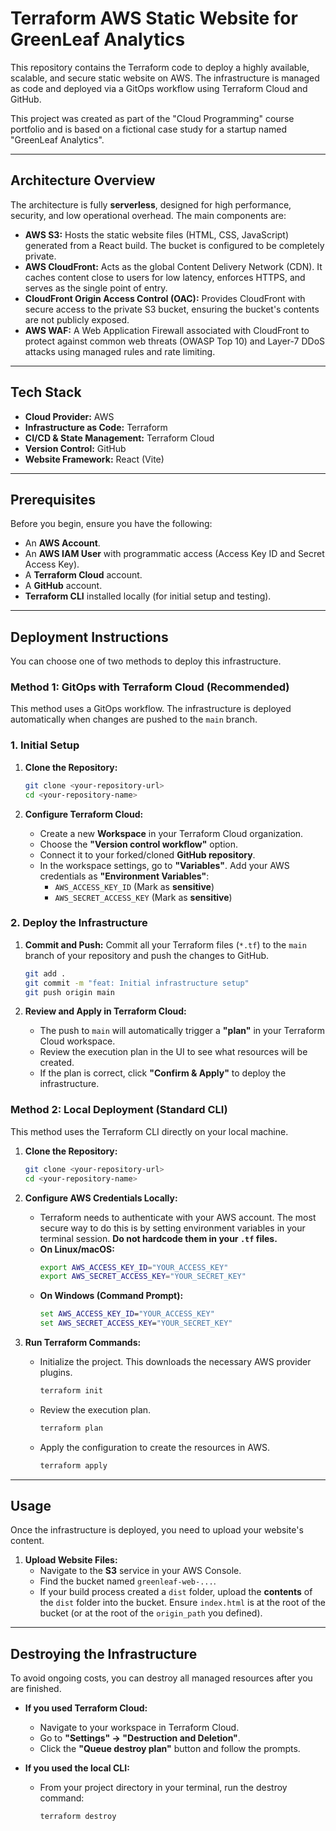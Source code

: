 # Terraform AWS Static Website for GreenLeaf Analytics

This repository contains the Terraform code to deploy a highly available, scalable, and secure static website on AWS. The infrastructure is managed as code and deployed via a GitOps workflow using Terraform Cloud and GitHub.

This project was created as part of the "Cloud Programming" course portfolio and is based on a fictional case study for a startup named "GreenLeaf Analytics".

---

## Architecture Overview

The architecture is fully **serverless**, designed for high performance, security, and low operational overhead. The main components are:

* **AWS S3:** Hosts the static website files (HTML, CSS, JavaScript) generated from a React build. The bucket is configured to be completely private.
* **AWS CloudFront:** Acts as the global Content Delivery Network (CDN). It caches content close to users for low latency, enforces HTTPS, and serves as the single point of entry.
* **CloudFront Origin Access Control (OAC):** Provides CloudFront with secure access to the private S3 bucket, ensuring the bucket's contents are not publicly exposed.
* **AWS WAF:** A Web Application Firewall associated with CloudFront to protect against common web threats (OWASP Top 10) and Layer-7 DDoS attacks using managed rules and rate limiting.

---

## Tech Stack

* **Cloud Provider:** AWS
* **Infrastructure as Code:** Terraform
* **CI/CD & State Management:** Terraform Cloud
* **Version Control:** GitHub
* **Website Framework:** React (Vite)

---

## Prerequisites

Before you begin, ensure you have the following:

* An **AWS Account**.
* An **AWS IAM User** with programmatic access (Access Key ID and Secret Access Key).
* A **Terraform Cloud** account.
* A **GitHub** account.
* **Terraform CLI** installed locally (for initial setup and testing).

---

## Deployment Instructions

You can choose one of two methods to deploy this infrastructure.

### Method 1: GitOps with Terraform Cloud (Recommended)

This method uses a GitOps workflow. The infrastructure is deployed automatically when changes are pushed to the `main` branch.

### 1. Initial Setup

1.  **Clone the Repository:**
    ```bash
    git clone <your-repository-url>
    cd <your-repository-name>
    ```

2.  **Configure Terraform Cloud:**
    * Create a new **Workspace** in your Terraform Cloud organization.
    * Choose the **"Version control workflow"** option.
    * Connect it to your forked/cloned **GitHub repository**.
    * In the workspace settings, go to **"Variables"**. Add your AWS credentials as **"Environment Variables"**:
        * `AWS_ACCESS_KEY_ID` (Mark as **sensitive**)
        * `AWS_SECRET_ACCESS_KEY` (Mark as **sensitive**)

### 2. Deploy the Infrastructure

1.  **Commit and Push:** Commit all your Terraform files (`*.tf`) to the `main` branch of your repository and push the changes to GitHub.
    ```bash
    git add .
    git commit -m "feat: Initial infrastructure setup"
    git push origin main
    ```

2.  **Review and Apply in Terraform Cloud:**
    * The push to `main` will automatically trigger a **"plan"** in your Terraform Cloud workspace.
    * Review the execution plan in the UI to see what resources will be created.
    * If the plan is correct, click **"Confirm & Apply"** to deploy the infrastructure.

### Method 2: Local Deployment (Standard CLI)

This method uses the Terraform CLI directly on your local machine.

1.  **Clone the Repository:**
    ```bash
    git clone <your-repository-url>
    cd <your-repository-name>
    ```

2.  **Configure AWS Credentials Locally:**
    * Terraform needs to authenticate with your AWS account. The most secure way to do this is by setting environment variables in your terminal session. **Do not hardcode them in your `.tf` files.**
    * **On Linux/macOS:**
        ```bash
        export AWS_ACCESS_KEY_ID="YOUR_ACCESS_KEY"
        export AWS_SECRET_ACCESS_KEY="YOUR_SECRET_KEY"
        ```
    * **On Windows (Command Prompt):**
        ```cmd
        set AWS_ACCESS_KEY_ID="YOUR_ACCESS_KEY"
        set AWS_SECRET_ACCESS_KEY="YOUR_SECRET_KEY"
        ```

3.  **Run Terraform Commands:**
    * Initialize the project. This downloads the necessary AWS provider plugins.
        ```bash
        terraform init
        ```
    * Review the execution plan.
        ```bash
        terraform plan
        ```
    * Apply the configuration to create the resources in AWS.
        ```bash
        terraform apply
        ```
---

## Usage

Once the infrastructure is deployed, you need to upload your website's content.

1.  **Upload Website Files:**
    * Navigate to the **S3** service in your AWS Console.
    * Find the bucket named `greenleaf-web-...`.
    * If your build process created a `dist` folder, upload the **contents** of the `dist` folder into the bucket. Ensure `index.html` is at the root of the bucket (or at the root of the `origin_path` you defined).

---

## Destroying the Infrastructure

To avoid ongoing costs, you can destroy all managed resources after you are finished.

* **If you used Terraform Cloud:**
    * Navigate to your workspace in Terraform Cloud.
    * Go to **"Settings" -> "Destruction and Deletion"**.
    * Click the **"Queue destroy plan"** button and follow the prompts.

* **If you used the local CLI:**
    * From your project directory in your terminal, run the destroy command:
        ```bash
        terraform destroy
        ```